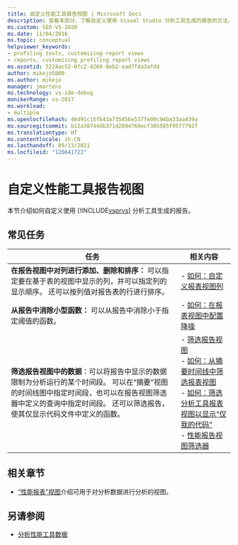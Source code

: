 ```yaml
---
title: 自定义性能工具报告视图 | Microsoft Docs
description: 查看本部分，了解自定义使用 Visual Studio 分析工具生成的报告的方法。
ms.custom: SEO-VS-2020
ms.date: 11/04/2016
ms.topic: conceptual
helpviewer_keywords:
- profiling tools, customizing report views
- reports, customizing profiling report views
ms.assetid: 5224ac52-0fc2-4269-8eb2-ead7fda3afd4
author: mikejo5000
ms.author: mikejo
manager: jmartens
ms.technology: vs-ide-debug
monikerRange: vs-2017
ms.workload:
- multiple
ms.openlocfilehash: 46d91c15fb43a735856e537fe09c94ba33aa439a
ms.sourcegitcommit: b12a38744db371d2894769ecf305585f9577792f
ms.translationtype: HT
ms.contentlocale: zh-CN
ms.lasthandoff: 09/13/2021
ms.locfileid: "126641722"
---
```

# <a name="customize-performance-tools-report-views"></a>自定义性能工具报告视图
本节介绍如何自定义使用 [!INCLUDE[vsprvs](../code-quality/includes/vsprvs_md.md)] 分析工具生成的报告。

## <a name="common-tasks"></a>常见任务

|任务|相关内容|
|----------|---------------------|
|**在报告视图中对列进行添加、删除和排序：** 可以指定要在基于表的视图中显示的列，并可以指定列的显示顺序。 还可以按列值对报告表的行进行排序。|-   [如何：自定义报表视图列](../profiling/how-to-customize-report-view-columns.md)|
|**从报告中消除小型函数：** 可以从报告中消除小于指定阈值的函数。|-   [如何：在报表视图中配置降噪](../profiling/how-to-configure-noise-reduction-in-report-views.md)|
|**筛选报告视图中的数据**：可以将报告中显示的数据限制为分析运行的某个时间段。 可以在“摘要”视图的时间线图中指定时间段，也可以在报告视图筛选器中定义的查询中指定时间段。 还可以筛选报告，使其仅显示代码文件中定义的函数。|-   [筛选报告视图](../profiling/filtering-report-views.md)<br />-   [如何：从摘要时间线中筛选报表视图](../profiling/how-to-filter-report-views-from-the-summary-timeline.md)<br />-   [如何：筛选分析工具报表视图以显示“仅我的代码”](../profiling/how-to-filter-profiling-tools-report-views-to-display-just-my-code.md)<br />-   [性能报告视图筛选器](../profiling/performance-report-view-filter.md)|

## <a name="related-sections"></a>相关章节
- [“性能报表”视图](../profiling/performance-report-views.md)介绍可用于对分析数据进行分析的视图。

## <a name="see-also"></a>另请参阅
- [分析性能工具数据](../profiling/analyzing-performance-tools-data.md)
